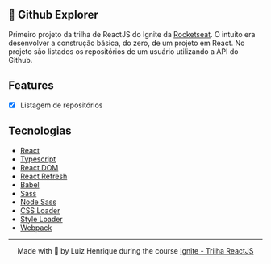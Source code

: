 ## 🔎 Github Explorer
Primeiro projeto da trilha de ReactJS do Ignite da [Rocketseat](https://github.com/Rocketseat). O intuito era desenvolver a construção básica, do zero, de um projeto em React. No projeto são listados os repositórios de um usuário utilizando a API do Github.

## Features
- [x] Listagem de repositórios

## Tecnologias
- [React](https://reactjs.org/)
- [Typescript](https://www.typescriptlang.org/)
- [React DOM](https://pt-br.reactjs.org/docs/react-dom.html)
- [React Refresh](https://www.npmjs.com/package/react-refresh)
- [Babel](https://babeljs.io/)
- [Sass](https://sass-lang.com/)
- [Node Sass](https://github.com/sass/node-sass)
- [CSS Loader](https://webpack.js.org/loaders/css-loader/)
- [Style Loader](https://webpack.js.org/loaders/style-loader/)
- [Webpack](https://webpack.js.org/)

---

<p align="center">Made with 💜 by Luiz Henrique during the course 
  <a href="https://rocketseat.com.br/ignite/" target="_blank">Ignite - Trilha ReactJS</a>
</p>
